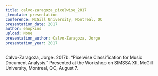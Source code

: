 ```yaml
---
title: calvo-zaragoza_pixelwise_2017
_template: presentation
conference: McGill University, Montreal, QC
presentation_date: 2017
author: ehopkins
upload: None
presentation_author: Calvo-Zaragoza, Jorge
presentation_year: 2017
---
```

Calvo-Zaragoza, Jorge. 2017b. “Pixelwise Classification for Music Document Analysis.” Presented at the Workshop on SIMSSA XII, McGill University, Montreal, QC, August 7.
